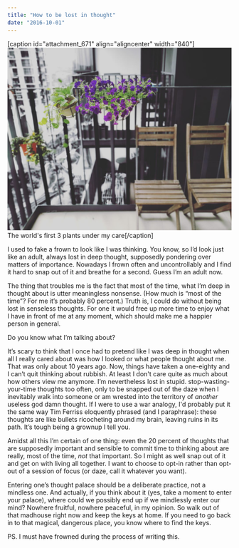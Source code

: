 ```yaml
---
title: "How to be lost in thought"
date: "2016-10-01"
---
```


\[caption id="attachment\_671" align="aligncenter" width="840"\]![flowering plants in the balcony](images/IMG_20161001_172942-1024x834.jpg) The world's first 3 plants under my care\[/caption\]

I used to fake a frown to look like I was thinking. You know, so I’d look just like an adult, always lost in deep thought, supposedly pondering over matters of importance. Nowadays I frown often and uncontrollably and I find it hard to snap out of it and breathe for a second. Guess I’m an adult now.

The thing that troubles me is the fact that most of the time, what I’m deep in thought about is utter meaningless nonsense. (How much is “most of the time”? For me it’s probably 80 percent.) Truth is, I could do without being lost in senseless thoughts. For one it would free up more time to enjoy what I have in front of me at any moment, which should make me a happier person in general.

Do you know what I’m talking about?

It’s scary to think that I once had to pretend like I was deep in thought when all I really cared about was how I looked or what people thought about me. That was only about 10 years ago. Now, things have taken a one-eighty and I can’t quit thinking about rubbish. At least I don't care quite as much about how others view me anymore. I’m nevertheless lost in stupid. stop-wasting-your-time thoughts too often, only to be snapped out of the daze when I inevitably walk into someone or am wrested into the territory of _another_ useless god damn thought. If I were to use a war analogy, I'd probably put it the same way Tim Ferriss eloquently phrased (and I paraphrase): these thoughts are like bullets ricocheting around my brain, leaving ruins in its path. It’s tough being a grownup I tell you.

Amidst all this I’m certain of one thing: even the 20 percent of thoughts that are supposedly important and sensible to commit time to thinking about are really, most of the time, _not_ that important. So I might as well snap out of it and get on with living all together. I want to choose to opt-in rather than opt-out of a session of focus (or daze, call it whatever you want).

Entering one’s thought palace should be a deliberate practice, not a mindless one. And actually, if you think about it (yes, take a moment to enter your palace), where could we possibly end up if we mindlessly enter our mind? Nowhere fruitful, nowhere peaceful, in my opinion. So walk out of that madhouse right now and keep the keys at home. If you need to go back in to that magical, dangerous place, you know where to find the keys.

PS. I must have frowned during the process of writing this.
